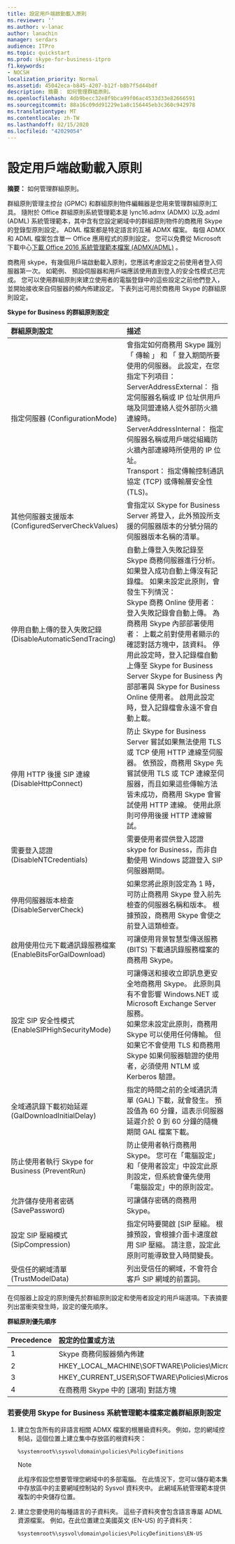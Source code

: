 ```yaml
---
title: 設定用戶端啟動載入原則
ms.reviewer: ''
ms.author: v-lanac
author: lanachin
manager: serdars
audience: ITPro
ms.topic: quickstart
ms.prod: skype-for-business-itpro
f1.keywords:
- NOCSH
localization_priority: Normal
ms.assetid: 45042eca-b845-4207-b12f-b8b7f5d44bdf
description: 摘要： 如何管理群組原則。
ms.openlocfilehash: 4db9becc32e8f9bca99f06ac4533d33e82666591
ms.sourcegitcommit: 88a16c09dd91229e1a8c156445eb3c360c942978
ms.translationtype: MT
ms.contentlocale: zh-TW
ms.lasthandoff: 02/15/2020
ms.locfileid: "42029054"
---
```

# <a name="configure-client-bootstrapping-policies"></a>設定用戶端啟動載入原則
 
**摘要：** 如何管理群組原則。
  
群組原則管理主控台 (GPMC) 和群組原則物件編輯器是您用來管理群組原則工具。 隨附於 Office 群組原則系統管理範本是 lync16.admx (ADMX) 以及.adml (ADML) 系統管理範本，其中含有您設定網域中的群組原則物件的商務用 Skype 的登錄型原則設定。 ADML 檔案都是特定語言的互補 ADMX 檔案。 每個 ADMX 和 ADML 檔案包含單一 Office 應用程式的原則設定。 您可以免費從 Microsoft 下載中心[下載 Office 2016 系統管理範本檔案 (ADMX/ADML)](https://www.microsoft.com/download/details.aspx?id=49030) 。
  
商務用 skype，有幾個用戶端啟動載入原則，您應該考慮設定之前使用者登入伺服器第一次。 如範例、 預設伺服器和用戶端應該使用直到登入的安全性模式已完成。 您可以使用群組原則來建立使用者的電腦登錄中的這些設定之前他們登入，並開始接收來自伺服器的頻內佈建設定。 下表列出可用於商務用 Skype 的群組原則設定。
  
**Skype for Business 的群組原則設定**

|群組原則設定|描述|
|:-----|:-----|
|指定伺服器 (ConfigurationMode)  <br/> | 會指定如何商務用 Skype 識別 「 傳輸 」 和 「 登入期間所要使用的伺服器。 此設定，在您指定下列項目： <br/>  ServerAddressExternal： 指定伺服器名稱或 IP 位址供用戶端及同盟連絡人從外部防火牆連線時。 <br/>  ServerAddressInternal： 指定伺服器名稱或用戶端從組織防火牆內部連線時所使用的 IP 位址。 <br/>  Transport： 指定傳輸控制通訊協定 (TCP) 或傳輸層安全性 (TLS)。 <br/> |
|其他伺服器支援版本 (ConfiguredServerCheckValues)  <br/> |會指定以 Skype for Business Server 將登入，此外預設所支援的伺服器版本的分號分隔的伺服器版本名稱的清單。  <br/> |
|停用自動上傳的登入失敗記錄 (DisableAutomaticSendTracing)  <br/> |自動上傳登入失敗記錄至 Skype 商務伺服器進行分析。 如果登入成功自動上傳沒有記錄檔。 如果未設定此原則，會發生下列情況：  <br/> Skype 商務 Online 使用者： 登入失敗記錄會自動上傳。 為商務用 Skype 內部部署使用者： 上載之前對使用者顯示的確認對話方塊中，該資料。 停用此設定時，登入記錄檔自動上傳至 Skype for Business Server Skype for Business 內部部署與 Skype for Business Online 使用者。 啟用此設定時，登入記錄檔會永遠不會自動上載。  <br/> |
|停用 HTTP 後援 SIP 連線 (DisableHttpConnect)  <br/> |防止 Skype for Business Server 嘗試如果無法使用 TLS 或 TCP 使用 HTTP 連線至伺服器。 依預設，商務用 Skype 先嘗試使用 TLS 或 TCP 連線至伺服器，而且如果這些傳輸方法皆未成功，商務用 Skype 會嘗試使用 HTTP 連線。 使用此原則可停用後援 HTTP 連線嘗試。  <br/> |
|需要登入認證 (DisableNTCredentials)  <br/> |需要使用者提供登入認證 skype for Business，而非自動使用 Windows 認證登入 SIP 伺服器期間。  <br/> |
|停用伺服器版本檢查 (DisableServerCheck)  <br/> |如果您將此原則設定為 1 時，可防止商務用 Skype 登入前先檢查的伺服器名稱和版本。 根據預設，商務用 Skype 會使之前登入這類檢查。  <br/> |
|啟用使用位元下載通訊錄服務檔案 (EnableBitsForGalDownload)  <br/> |可讓使用背景智慧型傳送服務 (BITS) 下載通訊錄服務檔案的商務用 Skype。  <br/> |
|設定 SIP 安全性模式 (EnableSIPHighSecurityMode)  <br/> |可讓傳送和接收立即訊息更安全地商務用 Skype。 此原則具有不會影響 Windows.NET 或 Microsoft Exchange Server 服務。  <br/> 如果您未設定此原則，商務用 Skype 可以使用任何傳輸。 但如果它不會使用 TLS 和商務用 Skype 如果伺服器驗證的使用者，必須使用 NTLM 或 Kerberos 驗證。  <br/> |
|全域通訊錄下載初始延遲 (GalDownloadInitialDelay)  <br/> |指定的時間之前的全域通訊清單 (GAL) 下載，就會發生。 預設值為 60 分鐘，這表示伺服器延遲介於 0 到 60 分鐘的隨機期間 GAL 檔案下載。  <br/> |
|防止使用者執行 Skype for Business (PreventRun)  <br/> |防止使用者執行商務用 Skype。 您可在「電腦設定」和「使用者設定」中設定此原則設定，但系統會優先使用「電腦設定」中的原則設定。  <br/> |
|允許儲存使用者密碼 (SavePassword)  <br/> |可讓儲存密碼的商務用 Skype。  <br/> |
|設定 SIP 壓縮模式 (SipCompression)  <br/> |指定何時要開啟 [SIP 壓縮。 根據預設，會根據介面卡速度啟用 SIP 壓縮。 請注意，設定此原則可能導致登入時間變長。  <br/> |
|受信任的網域清單 (TrustModelData)  <br/> |列出受信任的網域，不會符合客戶 SIP 網域的前置詞。  <br/> |
   
在伺服器上設定的原則優先於群組原則設定和使用者設定的用戶端選項。下表摘要列出當衝突發生時，設定的優先順序。
  
**群組原則優先順序**

|**Precedence**|**設定的位置或方法**|
|:-----|:-----|
|1   <br/> |Skype 商務伺服器頻內佈建  <br/> |
|2   <br/> |HKEY_LOCAL_MACHINE\SOFTWARE\Policies\Microsoft\Office\16.0\Lync  <br/> |
|3   <br/> |HKEY_CURRENT_USER\SOFTWARE\Policies\Microsoft\Office\16.0\Lync  <br/> |
|4   <br/> |在商務用 Skype 中的 [選項] 對話方塊  <br/> |
   
### <a name="to-define-group-policy-settings-by-using-the-skype-for-business-administrative-template-files"></a>若要使用 Skype for Business 系統管理範本檔案定義群組原則設定

1. 建立包含所有的非語言相關 ADMX 檔案的根層級資料夾。 例如，您的網域控制站，這個位置上建立集中存放區的根資料夾：
    
     `%systemroot%\sysvol\domain\policies\PolicyDefinitions`
    
    > [!NOTE]
    > 此程序假設您想要管理您網域中的多部電腦。 在此情況下，您可以儲存範本集中存放區中的主要網域控制站的 Sysvol 資料夾中。 此網域系統管理範本提供複製的中央儲存位置。 
  
2. 建立您要使用的每種語言的子資料夾。 這些子資料夾會包含語言專屬 ADML 資源檔案。 例如，在此位置建立美國英文 (EN-US) 的子資料夾：
    
     `%systemroot%\sysvol\domain\policies\PolicyDefinitions\EN-US`
    

